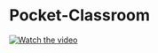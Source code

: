# Pocket-Classroom
[![Watch the video](https://img.youtube.com/vi/bJgxkSuYsuM/0.jpg)](https://www.youtube.com/watch?v=bJgxkSuYsuM)
